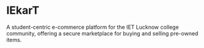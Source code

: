 # IEkarT
A student-centric e-commerce platform for the IET Lucknow college community, offering a secure marketplace for buying and selling pre-owned items.
